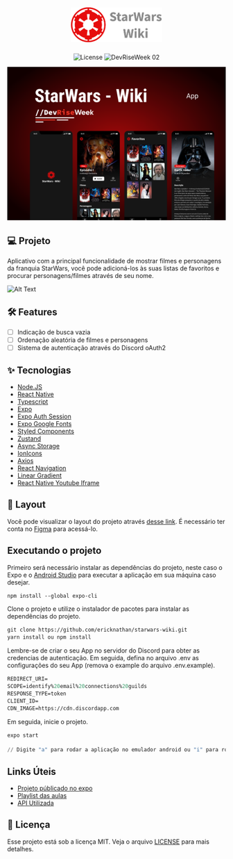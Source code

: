 <h1 align="center">
  <img alt="StarWarsWiki Logo" height="80" title="StarWars Wiki" src=".github/images/logo.png" />
</h1>

<p align="center">
  <img alt="License" src="https://img.shields.io/static/v1?label=License&message=MIT&color=E60C0D&labelColor=404040&style=flat-square">

 <img src="https://img.shields.io/static/v1?label=DRW&message=02&color=E60C0D&labelColor=404040&style=flat-square" alt="DevRiseWeek 02" />
</p>

![cover](.github/images/cover.png?style=flat)



## 💻 Projeto
Aplicativo com a principal funcionalidade de mostrar filmes e personagens da franquia StarWars, você pode adicioná-los às suas listas de favoritos e procurar personagens/filmes através de seu nome.

![Alt Text](https://media.giphy.com/media/6OECbfhIGPGF7vaozV/giphy.gif)

## :hammer_and_wrench: Features 

-   [ ] Indicação de busca vazia
-   [ ] Ordenação aleatória de filmes e personagens
-   [ ] Sistema de autenticação através do Discord oAuth2 

## ✨ Tecnologias

- [Node.JS](https://nodejs.org/en/)
- [React Native](https://facebook.github.io/react-native/)
- [Typescript](https://www.typescriptlang.org/)
- [Expo](https://docs.expo.io/)
- [Expo Auth Session](https://docs.expo.dev/versions/latest/sdk/auth-session/)
- [Expo Google Fonts](https://expo.io/@exponent/google-fonts/)
- [Styled Components](https://styled-components.com/)
- [Zustand](https://github.com/pmndrs/zustand/)
- [Async Storage](https://docs.expo.io/versions/latest/sdk/async-storage/)
- [IonIcons](http://ionicons.com/)
- [Axios](https://github.com/axios/axios/)
- [React Navigation](https://reactnavigation.org/)
- [Linear Gradient](https://docs.expo.io/versions/latest/sdk/linear-gradient/)
- [React Native Youtube Iframe](https://github.com/LonelyCpp/react-native-youtube-iframe/)


## 🔖 Layout

Você pode visualizar o layout do projeto através [desse link](https://www.figma.com/file/FcJqDIFJpy43Zik4QhoJ39/DevRiseWeek-StarWars?node-id=2%3A2). É necessário ter conta no [Figma](http://figma.com/) para acessá-lo.


## Executando o projeto

Primeiro será necessário instalar as dependências do projeto, neste caso o Expo e o [Android Studio](https://developer.android.com/studio) para executar a aplicação em sua máquina caso desejar.
```cl
npm install --global expo-cli
```

Clone o projeto e utilize o instalador de pacotes para instalar as dependências do projeto.
```cl
git clone https://github.com/ericknathan/starwars-wiki.git
yarn install ou npm install
```

Lembre-se de criar o seu App no servidor do Discord para obter as credencias de autenticação. Em seguida, defina no arquivo .env as configurações do seu App (remova o example do arquivo .env.example).
 
 ```cl
REDIRECT_URI=
SCOPE=identify%20email%20connections%20guilds
RESPONSE_TYPE=token
CLIENT_ID=
CDN_IMAGE=https://cdn.discordapp.com
```


Em seguida, inicie o projeto.
```cl
expo start

// Digite "a" para rodar a aplicação no emulador android ou "i" para rodar a aplicação no ios
```

## Links Úteis
- [Projeto públicado no expo](https://expo.dev/@sevencoders/StarWarsWiki)
- [Playlist das aulas](https://www.youtube.com/playlist?list=PL4zG19BCs4pdPJzElbUxCykHTClU-B0Ts)
- [API Utilizada](https://sevencoders-starwars-wiki.herokuapp.com)

## 📄 Licença

Esse projeto está sob a licença MIT. Veja o arquivo [LICENSE](LICENSE) para mais detalhes.

<br />
